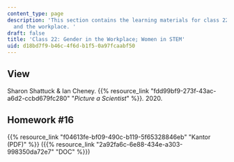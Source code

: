 ```yaml
---
content_type: page
description: 'This section contains the learning materials for class 22 on gender
  and the workplace. '
draft: false
title: 'Class 22: Gender in the Workplace; Women in STEM'
uid: d18bd7f9-b46c-4f6d-b1f5-0a97fcaabf50
---
```

## View

Sharon Shattuck & Ian Cheney. {{% resource_link "fdd99bf9-273f-43ac-a6d2-ccbd679fc280" "*Picture a Scientist*" %}}*.* 2020. 

## Homework #16

{{% resource_link "f04613fe-bf09-490c-b119-5f65328846eb" "Kantor (PDF)" %}} ({{% resource_link "2a92fa6c-6e88-434e-a303-998350da72e7" "DOC" %}})